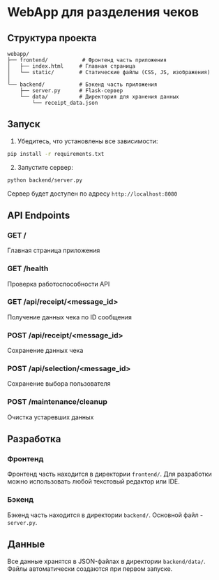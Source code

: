 # WebApp для разделения чеков

## Структура проекта

```
webapp/
├── frontend/           # Фронтенд часть приложения
│   ├── index.html     # Главная страница
│   └── static/        # Статические файлы (CSS, JS, изображения)
│
└── backend/           # Бэкенд часть приложения
    ├── server.py      # Flask-сервер
    └── data/          # Директория для хранения данных
        └── receipt_data.json
```

## Запуск

1. Убедитесь, что установлены все зависимости:
```bash
pip install -r requirements.txt
```

2. Запустите сервер:
```bash
python backend/server.py
```

Сервер будет доступен по адресу `http://localhost:8080`

## API Endpoints

### GET /
Главная страница приложения

### GET /health
Проверка работоспособности API

### GET /api/receipt/<message_id>
Получение данных чека по ID сообщения

### POST /api/receipt/<message_id>
Сохранение данных чека

### POST /api/selection/<message_id>
Сохранение выбора пользователя

### POST /maintenance/cleanup
Очистка устаревших данных

## Разработка

### Фронтенд
Фронтенд часть находится в директории `frontend/`. Для разработки можно использовать любой текстовый редактор или IDE.

### Бэкенд
Бэкенд часть находится в директории `backend/`. Основной файл - `server.py`.

## Данные
Все данные хранятся в JSON-файлах в директории `backend/data/`. Файлы автоматически создаются при первом запуске. 